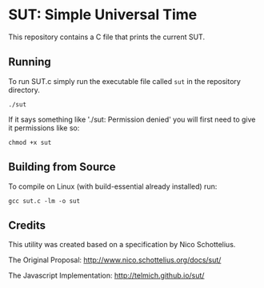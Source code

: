SUT: Simple Universal Time
==========================

This repository contains a C file that prints the current SUT.


Running
-------

To run SUT.c simply run the executable file called `sut` in the repository directory.

```
./sut
```

If it says something like './sut: Permission denied' you will first need to give it permissions like so:

```
chmod +x sut
```

Building from Source
--------------------

To compile on Linux (with build-essential already installed) run: 

```
gcc sut.c -lm -o sut
```

Credits
-------

This utility was created based on a specification by Nico Schottelius.

The Original Proposal: http://www.nico.schottelius.org/docs/sut/

The Javascript Implementation: http://telmich.github.io/sut/
